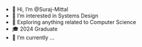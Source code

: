 - 👋 Hi, I’m @Suraj-Mittal
- 👀 I’m interested in Systems Design 
- 🔭 Exploring anything related to Computer Science
- 🎓 2024 Graduate
- 🌱 I’m currently ...

<!---
Suraj-Mittal/Suraj-Mittal is a ✨ special ✨ repository because its `README.md` (this file) appears on your GitHub profile.
You can click the Preview link to take a look at your changes.
--->
